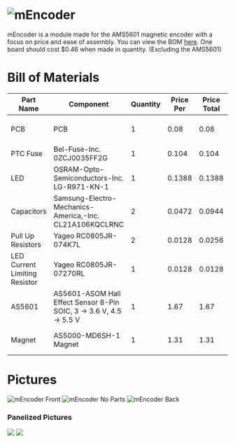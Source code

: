 # ![mEncoder](https://raw.githubusercontent.com/biosafetylvl5/mEncoder/master/mencoder.png)

mEncoder is a module made for the AMS5601 magnetic encoder with a focus on price and ease of assembly. You can view the BOM [here](https://github.com/biosafetylvl5/mEncoder/blob/master/mencoderPrices.ods). One board should cost $0.46 when made in quantity. (Excluding the AMS5601)

# Bill of Materials
| Part Name                     | Component                                                         | Quantity | Price Per                | Price Total | Comment                         |
|-------------------------------|-------------------------------------------------------------------|----------|--------------------------|-------------|---------------------------------|
| PCB                           | PCB                                                               | 1        | 0.08                     | 0.08        | (in quantity of 10 (panalized))                |
| PTC Fuse                      | Bel-Fuse-Inc. 0ZCJ0035FF2G                                        | 1        | 0.104                    | 0.104       | (in quantity 25)                |
| LED                           | OSRAM-Opto-Semiconductors-Inc. LG-R971-KN-1                       | 1        | 0.1388                   | 0.1388      | (in quantity 25)                |
| Capacitors                    | Samsung-Electro-Mechanics-America,-Inc. CL21A106KQCLRNC           | 2        | 0.0472                   | 0.0944      | (in quantity 25)                |
| Pull Up Resistors             | Yageo RC0805JR-074K7L                                             | 2        | 0.0128                   | 0.0256      | (in quantity 25)                |
| LED Current Limiting Resistor | Yageo RC0805JR-07270RL                                            | 1        | 0.0128                   | 0.0128      | (in quantity 25)                |
| AS5601                        | AS5601-ASOM Hall Effect Sensor 8-Pin SOIC, 3 → 3.6 V, 4.5 → 5.5 V | 1        | 1.67                     | 1.67        | (in quantity 100)               |
| Magnet                        |       AS5000-MD6SH-1 Magnet                                                            | 1        | 1.31                     | 1.31        | (Probable Cheaper Alternatives) |

# Pictures
![mEncoder Front](https://raw.githubusercontent.com/biosafetylvl5/mEncoder/master/mencoder_board.png)
![mEncoder No Parts](https://raw.githubusercontent.com/biosafetylvl5/mEncoder/master/mencoder_board_no_parts.png)
![mEncoder Back](https://raw.githubusercontent.com/biosafetylvl5/mEncoder/master/mencoder_board_back.png)

### Panelized Pictures

![](https://raw.githubusercontent.com/biosafetylvl5/mEncoder/master/mencoder-panelized.png)
![](https://raw.githubusercontent.com/biosafetylvl5/mEncoder/master/mencoder-panelized-brd1.png)
